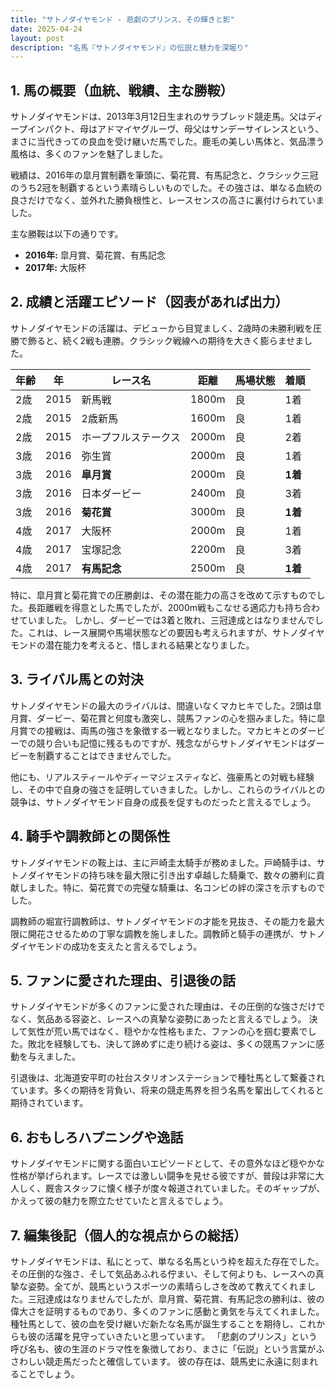```yaml
---
title: "サトノダイヤモンド - 悲劇のプリンス、その輝きと影"
date: 2025-04-24
layout: post
description: "名馬『サトノダイヤモンド』の伝説と魅力を深堀り"
---
```


## 1. 馬の概要（血統、戦績、主な勝鞍）

サトノダイヤモンドは、2013年3月12日生まれのサラブレッド競走馬。父はディープインパクト、母はアドマイヤグルーヴ、母父はサンデーサイレンスという、まさに当代きっての良血を受け継いだ馬でした。鹿毛の美しい馬体と、気品漂う風格は、多くのファンを魅了しました。

戦績は、2016年の皐月賞制覇を筆頭に、菊花賞、有馬記念と、クラシック三冠のうち2冠を制覇するという素晴らしいものでした。その強さは、単なる血統の良さだけでなく、並外れた勝負根性と、レースセンスの高さに裏付けられていました。

主な勝鞍は以下の通りです。

* **2016年:** 皐月賞、菊花賞、有馬記念
* **2017年:** 大阪杯


## 2. 成績と活躍エピソード（図表があれば出力）

サトノダイヤモンドの活躍は、デビューから目覚ましく、2歳時の未勝利戦を圧勝で飾ると、続く2戦も連勝。クラシック戦線への期待を大きく膨らませました。

| 年齢 | 年 | レース名 | 距離 | 馬場状態 | 着順 |
|---|---|---|---|---|---|
| 2歳 | 2015 | 新馬戦 | 1800m | 良 | 1着 |
| 2歳 | 2015 | 2歳新馬 | 1600m | 良 | 1着 |
| 2歳 | 2015 | ホープフルステークス | 2000m | 良 | 2着 |
| 3歳 | 2016 | 弥生賞 | 2000m | 良 | 1着 |
| 3歳 | 2016 | **皐月賞** | 2000m | 良 | **1着** |
| 3歳 | 2016 | 日本ダービー | 2400m | 良 | 3着 |
| 3歳 | 2016 | **菊花賞** | 3000m | 良 | **1着** |
| 4歳 | 2017 | 大阪杯 | 2000m | 良 | 1着 |
| 4歳 | 2017 | 宝塚記念 | 2200m | 良 | 3着 |
| 4歳 | 2017 | **有馬記念** | 2500m | 良 | **1着** |


特に、皐月賞と菊花賞での圧勝劇は、その潜在能力の高さを改めて示すものでした。長距離戦を得意とした馬でしたが、2000m戦もこなせる適応力も持ち合わせていました。  しかし、ダービーでは3着と敗れ、三冠達成とはなりませんでした。これは、レース展開や馬場状態などの要因も考えられますが、サトノダイヤモンドの潜在能力を考えると、惜しまれる結果となりました。


## 3. ライバル馬との対決

サトノダイヤモンドの最大のライバルは、間違いなくマカヒキでした。2頭は皐月賞、ダービー、菊花賞と何度も激突し、競馬ファンの心を掴みました。特に皐月賞での接戦は、両馬の強さを象徴する一戦となりました。マカヒキとのダービーでの競り合いも記憶に残るものですが、残念ながらサトノダイヤモンドはダービーを制覇することはできませんでした。

他にも、リアルスティールやディーマジェスティなど、強豪馬との対戦も経験し、その中で自身の強さを証明していきました。しかし、これらのライバルとの競争は、サトノダイヤモンド自身の成長を促すものだったと言えるでしょう。


## 4. 騎手や調教師との関係性

サトノダイヤモンドの鞍上は、主に戸崎圭太騎手が務めました。戸崎騎手は、サトノダイヤモンドの持ち味を最大限に引き出す卓越した騎乗で、数々の勝利に貢献しました。特に、菊花賞での完璧な騎乗は、名コンビの絆の深さを示すものでした。

調教師の堀宣行調教師は、サトノダイヤモンドの才能を見抜き、その能力を最大限に開花させるための丁寧な調教を施しました。調教師と騎手の連携が、サトノダイヤモンドの成功を支えたと言えるでしょう。


## 5. ファンに愛された理由、引退後の話

サトノダイヤモンドが多くのファンに愛された理由は、その圧倒的な強さだけでなく、気品ある容姿と、レースへの真摯な姿勢にあったと言えるでしょう。  決して気性が荒い馬ではなく、穏やかな性格もまた、ファンの心を掴む要素でした。敗北を経験しても、決して諦めずに走り続ける姿は、多くの競馬ファンに感動を与えました。

引退後は、北海道安平町の社台スタリオンステーションで種牡馬として繋養されています。多くの期待を背負い、将来の競走馬界を担う名馬を輩出してくれると期待されています。


## 6. おもしろハプニングや逸話

サトノダイヤモンドに関する面白いエピソードとして、その意外なほど穏やかな性格が挙げられます。レースでは激しい闘争を見せる彼ですが、普段は非常に大人しく、厩舎スタッフに懐く様子が度々報道されていました。そのギャップが、かえって彼の魅力を際立たせていたと言えるでしょう。


## 7. 編集後記（個人的な視点からの総括）

サトノダイヤモンドは、私にとって、単なる名馬という枠を超えた存在でした。その圧倒的な強さ、そして気品あふれる佇まい、そして何よりも、レースへの真摯な姿勢。全てが、競馬というスポーツの素晴らしさを改めて教えてくれました。三冠達成はなりませんでしたが、皐月賞、菊花賞、有馬記念の勝利は、彼の偉大さを証明するものであり、多くのファンに感動と勇気を与えてくれました。種牡馬として、彼の血を受け継いだ新たな名馬が誕生することを期待し、これからも彼の活躍を見守っていきたいと思っています。  「悲劇のプリンス」という呼び名も、彼の生涯のドラマ性を象徴しており、まさに「伝説」という言葉がふさわしい競走馬だったと確信しています。  彼の存在は、競馬史に永遠に刻まれることでしょう。
